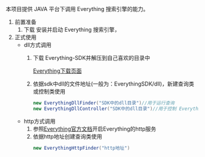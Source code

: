 本项目提供 JAVA 平台下调用 Everything 搜索引擎的能力。

1. 前置准备
    1. 下载 安装并启动 Everything 搜索引擎，
2. 正式使用
    - dll方式调用
        1. 下载 Everything-SDK并解压到自己喜欢的目录中

           [Everything下载页面](https://www.voidtools.com/zh-cn/downloads/)
        2. 依据sdk中dll的文件地址(一般为：EverythingSDK/dll)，新建查询类或控制类使用

            ```java
            new EverythingDllFinder("SDK中的dll目录")//用于运行查询
            new EverythingDllController("SDK中的dll目录")//用于控制 Everything数据库
            ```
    - http方式调用
        1. 参照[Everything官方文档](https://www.voidtools.com/zh-cn/support/everything/http/)开启Everything的http服务
        2. 依据http地址创建查询类使用
           ```java
           new EverythingHttpFinder("http地址")
           ```